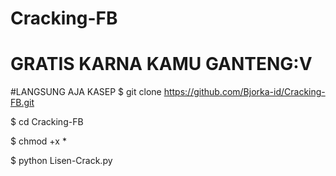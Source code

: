 # Cracking-FB
# GRATIS KARNA KAMU GANTENG:V

#LANGSUNG AJA KASEP
$ git clone https://github.com/Bjorka-id/Cracking-FB.git

$ cd Cracking-FB

$ chmod +x *

$ python Lisen-Crack.py
